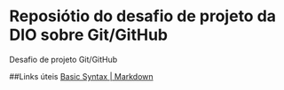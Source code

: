 # Reposiótio do desafio de projeto da DIO sobre Git/GitHub
Desafio de projeto Git/GitHub

##Links úteis
[Basic Syntax | Markdown](https://www.markdownguide.org/basic-syntax/)
